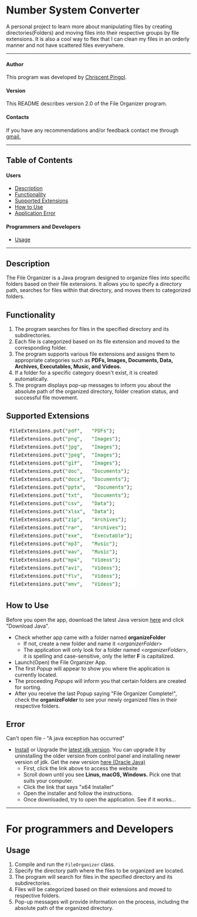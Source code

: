 # Number System Converter

A personal project to learn more about manipulating files by creating directories(Folders) and moving files into their respective groups by file extensions. It is also a cool way to flex that I can clean my files in an orderly manner and not have scattered files everywhere.

---

#### Author
This program was developed by [Chriscent Pingol](https://github.com/KishonShrill).

#### Version
This README describes version 2.0 of the File Organizer program.

#### Contacts

If you have any recommendations and/or feedback contact me through [gmail.](mailto:chriscentlouisjune.pingol@g.msuiit.edu.ph)

---

## Table of Contents
#### Users
- [Description](#description)
- [Functionality](#functionality)
- [Supported Extensions](#supported-extensions)
- [How to Use](#how-to-use)
- [Application Error](#error)
#### Programmers and Developers
- [Usage](#usage)

---

## Description

The File Organizer is a Java program designed to organize files into specific folders based on their file extensions. It allows you to specify a directory path, searches for files within that directory, and moves them to categorized folders.

## Functionality
1. The program searches for files in the specified directory and its subdirectories.
2. Each file is categorized based on its file extension and moved to the corresponding folder.
3. The program supports various file extensions and assigns them to appropriate categories such as __PDFs, Images, Documents, Data, Archives, Executables, Music, and Videos.__
4. If a folder for a specific category doesn't exist, it is created automatically.
5. The program displays pop-up messages to inform you about the absolute path of the organized directory, folder creation status, and successful file movement.

## Supported Extensions

![Picture of a List of File Extensions currently supported by the application](availableFileExtentionPicture.png)

## How to Use

Before you open the app, download the latest Java version [here](https://www.java.com/en/download/) and click "Download Java".

- Check whether app came with a folder named __organizeFolder__
    - If not, create a new folder and name it <_organizerFolder_>
    - The application will only look for a folder named <_organizerFolder_>, it is spelling and case-sensitive, only the letter __F__ is capitalized.
- Launch(Open) the File Organizer App.
- The first _Popup_ will appear to show you where the application is currently located.
- The proceeding _Popups_ will inform you that certain folders are created for sorting.
- After you receive the last Popup saying "File Organizer Complete!", check the __organizeFolder__ to see your newly organized files in their respective folders.

## Error

Can't open file - "A java exception has occurred"
- [Install](http://www.oracle.com/technetwork/java/javase/downloads/index.html) or Upgrade the [latest jdk version](http://www.oracle.com/technetwork/java/javase/downloads/index.html). You can upgrade it by uninstalling the older version from control panel and installing newer version of jdk. Get the new version [here (Oracle Java)](http://www.oracle.com/technetwork/java/javase/downloads/index.html)
  - First, click the link above to access the website
  - Scroll down until you see __Linus, macOS, Windows.__ Pick one that suits your computer.
  - Click the link that says "x64 Installer"
  - Open the installer and follow the instructions.
  - Once downloaded, try to open the application. See if it works...

---

# For programmers and Developers
## Usage
1. Compile and run the `FileOrganizer` class.
2. Specify the directory path where the files to be organized are located.
3. The program will search for files in the specified directory and its subdirectories.
4. Files will be categorized based on their extensions and moved to respective folders.
5. Pop-up messages will provide information on the process, including the absolute path of the organized directory.